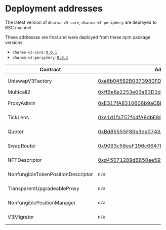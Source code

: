 # Deployment addresses

The latest version of `dharma-v3-core`, `dharma-v3-periphery` are deployed to BSC mainnet

These addresses are final and were deployed from these npm package versions:

- `dharma-v3-core`: [`0.0.1`](https://github.com/Uniswap/dharma-v3-core/tree/v0.0.1)
- `dharma-v3-periphery`: [`0.0.1`](https://github.com/Uniswap/dharma-v3-periphery/tree/v0.0.1)

| Contract                           | Address                                      | Source Code                                                                                                                   |
| ---------------------------------- | -------------------------------------------- | ----------------------------------------------------------------------------------------------------------------------------- |
| UniswapV3Factory                   | [0xe6b04592B0373980FD8EB8A66Ca12a8Edc937964](https://bscscan.com/address/0xe6b04592B0373980FD8EB8A66Ca12a8Edc937964) | https://github.com/DharmaExchange/dharma-v3-core/blob/v0.0.1/contracts/UniswapV3Factory.sol                                         |
| Multicall2                         | [0xffBe6a2253e03a83D1ddE16e4F5f2F58184AbabB](https://bscscan.com/address/0xffBe6a2253e03a83D1ddE16e4F5f2F58184AbabB) | https://bscscan.com/address/0xffBe6a2253e03a83D1ddE16e4F5f2F58184AbabB#code                                                  |
| ProxyAdmin                         | [0xE317fA8310608b9aCBDC5d9fe8BA3f29dE7665De](https://bscscan.com/address/0xE317fA8310608b9aCBDC5d9fe8BA3f29dE7665De) | https://github.com/OpenZeppelin/openzeppelin-contracts/blob/v3.4.1-solc-0.7-2/contracts/proxy/ProxyAdmin.sol                  |
| TickLens                           | [0xe1d1fa757f44fA8dbE8964dda9BBD8F7C4BFcF09](https://bscscan.com/address/0xe1d1fa757f44fA8dbE8964dda9BBD8F7C4BFcF09) | https://github.com/DharmaExchange/dharma-v3-periphery/blob/v0.0.1/contracts/lens/TickLens.sol                                       |
| Quoter                             | [0xBd85555F80e3de0743ACe421b46eC3A8C97b7bD2](https://bscscan.com/address/0xBd85555F80e3de0743ACe421b46eC3A8C97b7bD2) | https://github.com/DharmaExchange/dharma-v3-periphery/blob/v0.0.1/contracts/lens/Quoter.sol                                         |
| SwapRouter                         | [0x90B3c58eeF196c6647EEB5957c5Ad003d3A1B643](https://bscscan.com/address/0x90B3c58eeF196c6647EEB5957c5Ad003d3A1B643) | https://github.com/DharmaExchange/dharma-v3-periphery/blob/v0.0.1/contracts/SwapRouter.sol                                          |
| NFTDescriptor                      | [0xd45071289dB850ee59f64EeA7AC689D117580f0F](https://bscscan.com/address/0xd45071289dB850ee59f64EeA7AC689D117580f0F) | https://github.com/DharmaExchange/dharma-v3-periphery/blob/v0.0.1/contracts/libraries/NFTDescriptor.sol                             |
| NonfungibleTokenPositionDescriptor | `n/a                                       ` | https://github.com/DharmaExchange/dharma-v3-periphery/blob/v0.0.1/contracts/NonfungibleTokenPositionDescriptor.sol                  |
| TransparentUpgradeableProxy        | `n/a                                       ` | https://github.com/OpenZeppelin/openzeppelin-contracts/blob/v3.4.1-solc-0.7-2/contracts/proxy/TransparentUpgradeableProxy.sol |
| NonfungiblePositionManager         | `n/a                                       ` | https://github.com/DharmaExchange/dharma-v3-periphery/blob/v0.0.1/contracts/NonfungiblePositionManager.sol                          |
| V3Migrator                         | `n/a                                       ` | https://github.com/DharmaExchange/dharma-v3-periphery/blob/v0.0.1/contracts/V3Migrator.sol                                          |
